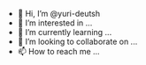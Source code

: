 - 👋 Hi, I’m @yuri-deutsh
- 👀 I’m interested in ...
- 🌱 I’m currently learning ...
- 💞️ I’m looking to collaborate on ...
- 📫 How to reach me ...

<!---
yuri-deutsh/yuri-deutsh is a ✨ special ✨ repository because its `README.md` (this file) appears on your GitHub profile.
You can click the Preview link to take a look at your changes.
--->
